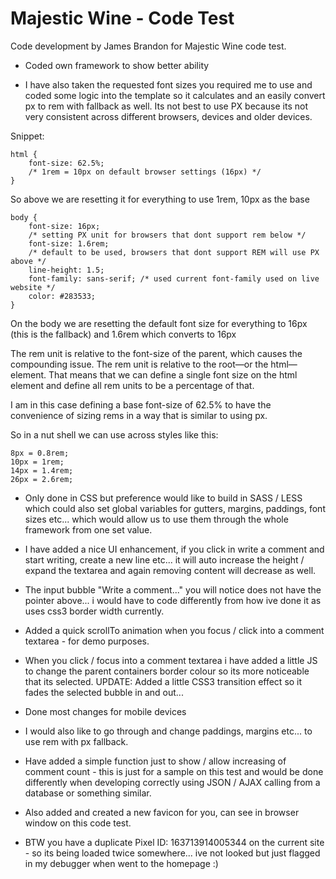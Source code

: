 # Majestic Wine - Code Test

Code development by James Brandon for Majestic Wine code test.

- Coded own framework to show better ability

- I have also taken the requested font sizes you required me to use and coded some logic into the template so it calculates and an easily convert px to rem with fallback as well. Its not best to use PX because its not very consistent across different browsers, devices and older devices.

Snippet:
```
html {
    font-size: 62.5%; 
    /* 1rem = 10px on default browser settings (16px) */
}
```
So above we are resetting it for everything to use 1rem, 10px as the base
```
body {
    font-size: 16px;
    /* setting PX unit for browsers that dont support rem below */
    font-size: 1.6rem; 
    /* default to be used, browsers that dont support REM will use PX above */
    line-height: 1.5;
    font-family: sans-serif; /* used current font-family used on live website */
    color: #283533;
}
```
On the body we are resetting the default font size for everything to 16px (this is the fallback) and 1.6rem which converts to 16px

The rem unit is relative to the font-size of the parent, which causes the compounding issue. The rem unit is relative to the root—or the html—element. That means that we can define a single font size on the html element and define all rem units to be a percentage of that.

I am in this case defining a base font-size of 62.5% to have the convenience of sizing rems in a way that is similar to using px.

So in a nut shell we can use across styles like this:

```
8px = 0.8rem;
10px = 1rem;
14px = 1.4rem;
26px = 2.6rem;
```

- Only done in CSS but preference would like to build in SASS / LESS which could also set global variables for gutters, margins, paddings, font sizes etc... which would allow us to use them through the whole framework from one set value.

- I have added a nice UI enhancement, if you click in write a comment and start writing, create a new line etc... it will auto increase the height / expand the textarea and again removing content will decrease as well.

- The input bubble "Write a comment..." you will notice does not have the pointer above... i would have to code differently from how ive done it as uses css3 border width currently.

- Added a quick scrollTo animation when you focus / click into a comment textarea - for demo purposes.

- When you click / focus into a comment textarea i have added a little JS to change the parent containers border colour so its more noticeable that its selected. UPDATE: Added a little CSS3 transition effect so it fades the selected bubble in and out...

- Done most changes for mobile devices

- I would also like to go through and change paddings, margins etc... to use rem with px fallback.

- Have added a simple function just to show / allow increasing of comment count - this is just for a sample on this test and would be done differently when developing correctly using JSON / AJAX calling from a database or something similar.

- Also added and created a new favicon for you, can see in browser window on this code test.

- BTW you have a duplicate Pixel ID: 163713914005344 on the current site - so its being loaded twice somewhere... ive not looked but just flagged in my debugger when went to the homepage :)